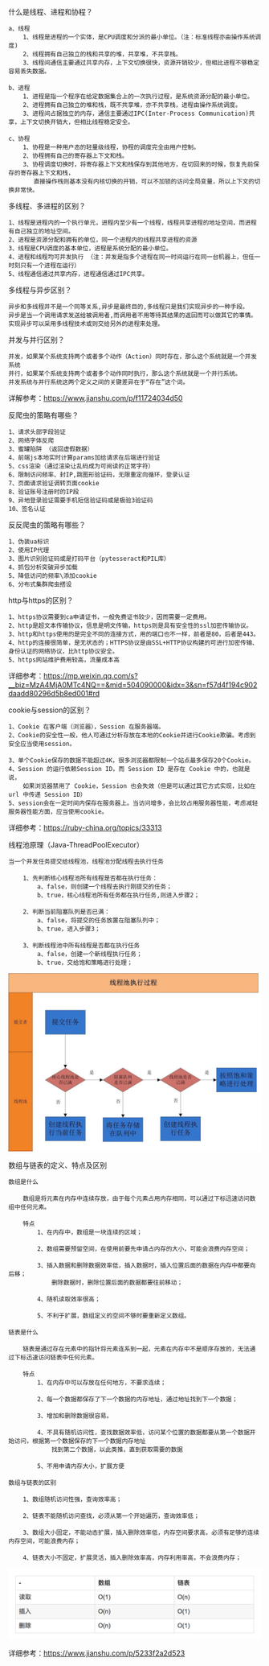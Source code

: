 什么是线程、进程和协程？

    a、线程
        1、线程是进程的一个实体，是CPU调度和分派的最小单位。（注：标准线程亦由操作系统调度)
        2、线程拥有自己独立的栈和共享的堆，共享堆，不共享栈。
        3、线程间通信主要通过共享内存，上下文切换很快，资源开销较少，但相比进程不够稳定容易丢失数据。
        
    b、进程
        1、进程是指一个程序在给定数据集合上的一次执行过程，是系统资源分配的最小单位。
        2、进程拥有自己独立的堆和栈，既不共享堆，亦不共享栈，进程由操作系统调度。
        3、进程间占据独立的内存，通信主要通过IPC(Inter-Process Communication)共享，上下文切换开销大，但相比线程稳定安全。
        
    c、协程
        1、协程是一种用户态的轻量级线程，协程的调度完全由用户控制。
        2、协程拥有自己的寄存器上下文和栈。
        3、协程调度切换时，将寄存器上下文和栈保存到其他地方，在切回来的时候，恢复先前保存的寄存器上下文和栈，
           直接操作栈则基本没有内核切换的开销，可以不加锁的访问全局变量，所以上下文的切换非常快。

多线程、多进程的区别？

    1、线程是进程内的一个执行单元，进程内至少有一个线程，线程共享进程的地址空间，而进程有自己独立的地址空间。
    2、进程是资源分配和拥有的单位，同一个进程内的线程共享进程的资源
    3、线程是CPU调度的基本单位，进程是系统分配的最小单位。
    4、进程和线程均可并发执行 （注：并发是指多个进程在同一时间运行在同一台机器上，但任一时刻只有一个进程在运行）
    5、线程通信通过共享内存，进程通信通过IPC共享。


多线程与异步区别？
    
    异步和多线程并不是一个同等关系,异步是最终目的,多线程只是我们实现异步的一种手段。
    异步是当一个调用请求发送给被调用者,而调用者不用等待其结果的返回而可以做其它的事情。
    实现异步可以采用多线程技术或则交给另外的进程来处理。


并发与并行区别？
    
    并发，如果某个系统支持两个或者多个动作（Action）同时存在，那么这个系统就是一个并发系统
    并行，如果某个系统支持两个或者多个动作同时执行，那么这个系统就是一个并行系统。
    并发系统与并行系统这两个定义之间的关键差异在于“存在”这个词。
    
详解参考：https://www.jianshu.com/p/f11724034d50

反爬虫的策略有哪些？
    
    1、请求头部字段验证
    2、网络字体反爬
    3、蜜罐陷阱 （返回虚假数据）
    4、前端js本地实时计算params加给请求在后端进行验证
    5、css渲染（通过渲染让乱码成为可阅读的正常字符）
    6、限制访问频率、封IP,跳图形验证码，无限重定向循环，登录认证
    7、页面请求验证调转页面cookie
    8、验证账号注册时的IP段
    9、异地登录验证需要手机短信验证码或是极验3验证码
    10、签名认证
    
    
反反爬虫的策略有哪些？
    
    1、伪装ua标识
    2、使用IP代理
    3、图片识别验证码或是打码平台（pytesseract和PIL库）
    4、抓包分析突破异步加载
    5、降低访问的频率\添加cookie
    6、分布式集群爬虫搭设
    

http与https的区别？
    
    1、https协议需要到ca申请证书，一般免费证书较少，因而需要一定费用。
    2、http是超文本传输协议，信息是明文传输，https则是具有安全性的ssl加密传输协议。
    3、http和https使用的是完全不同的连接方式，用的端口也不一样，前者是80，后者是443。
    4、http的连接很简单，是无状态的；HTTPS协议是由SSL+HTTP协议构建的可进行加密传输、身份认证的网络协议，比http协议安全。
    5、https网站维护费用较高，流量成本高
详细参考：https://mp.weixin.qq.com/s?__biz=MzA4MjA0MTc4NQ==&mid=504090000&idx=3&sn=f57d4f194c902daadd80296d5b8ed001#rd


cookie与session的区别？
    
    1、Cookie 在客户端（浏览器），Session 在服务器端。
    2、Cookie的安全性一般，他人可通过分析存放在本地的Cookie并进行Cookie欺骗。考虑到安全应当使用session。

    3、单个Cookie保存的数据不能超过4K，很多浏览器都限制一个站点最多保存20个Cookie。
    4、Session 的运行依赖Session ID，而 Session ID 是存在 Cookie 中的，也就是说，
        如果浏览器禁用了 Cookie，Session 也会失效（但是可以通过其它方式实现，比如在 url 中传递 Session ID）
    5、session会在一定时间内保存在服务器上。当访问增多，会比较占用服务器性能，考虑减轻服务器性能方面，应当使用cookie。
    
详细参考：https://ruby-china.org/topics/33313

    
线程池原理（Java-ThreadPoolExecutor）
    
    当一个并发任务提交给线程池，线程池分配线程去执行任务
    
        1、先判断核心线程池所有线程是否都在执行任务：
            a、false，则创建一个线程去执行刚提交的任务；
            b、true，核心线程池所有任务都在执行任务,则进入步骤2；
            
        2、判断当前阻塞队列是否已满：
            a、false，将提交的任务放置在阻塞队列中；
            b、true，进入步骤3；
            
        3、判断线程池中所有线程是否都在执行任务
            a、false，创建一个新线程执行任务；
            b、true，交给饱和策略进行处理；
    
![image](https://github.com/qtccz/Practice/blob/master/images/线程池流程图.jpg)


数组与链表的定义、特点及区别

    数组是什么
        
        数组是将元素在内存中连续存放，由于每个元素占用内存相同，可以通过下标迅速访问数组中任何元素。
        
        特点
            1、在内存中，数组是一块连续的区域；
            
            2、数组需要预留空间，在使用前要先申请占内存的大小，可能会浪费内存空间；
            
            3、插入数据和删除数据效率低，插入数据时，插入位置后面的数据在内存中都要向后移；
                删除数据时，删除位置后面的数据都要往前移动；
                
            4、随机读取效率很高；
            
            5、不利于扩展，数组定义的空间不够时要重新定义数组。
    
    链表是什么
        
        链表是通过存在元素中的指针将元素连系到一起，元素在内存中不是顺序存放的，无法通过下标迅速访问链表中任何元素。
        
        特点
            1、在内存中可以存放在任何地方，不要求连续；
            
            2、每一个数据都保存了下一个数据的内存地址，通过地址找到下一个数据；
            
            3、增加和删除数据很容易。
            
            4、不具有随机访问性，查找数据效率低，访问某个位置的数据都要从第一个数据开始访问，根据第一个数据保存的下一个数据内存地址
                找到第二个数据，以此类推，直到获取需要的数据
            
            5、不用申请内存大小，扩展方便
    
    数组与链表的区别
        
        1、数组随机访问性强，查询效率高；
        
        2、链表不能随机访问查找，必须从第一个开始遍历，查询效率低；
        
        3、数组大小固定，不能动态扩展，插入删除效率低，内存空间要求高，必须有足够的连续内存空间，可能浪费内存；
        
        4、链表大小不固定，扩展灵活，插入删除效率高，内存利用率高，不会浪费内存；
    
![image](https://github.com/qtccz/Practice/blob/master/images/数组链表时间复杂度.png)

详细参考：https://www.jianshu.com/p/5233f2a2d523
        